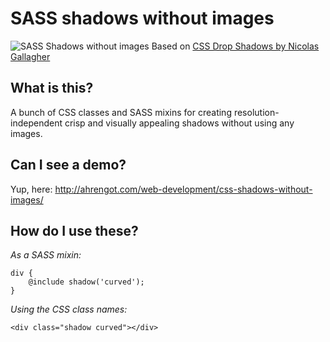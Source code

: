 # SASS shadows without images
![SASS Shadows without images](http://f.cl.ly/items/0r3u2n280w2q2H1a3S3e/shadows.png)
Based on [CSS Drop Shadows by Nicolas Gallagher](http://nicolasgallagher.com/css-drop-shadows-without-images/)

## What is this?
A bunch of CSS classes and SASS mixins for creating resolution-independent crisp and visually appealing shadows without using any images.

## Can I see a demo?
Yup, here: http://ahrengot.com/web-development/css-shadows-without-images/

## How do I use these?
*As a SASS mixin:*
    
    div {
        @include shadow('curved');
    }

*Using the CSS class names:*
    
    <div class="shadow curved"></div>
